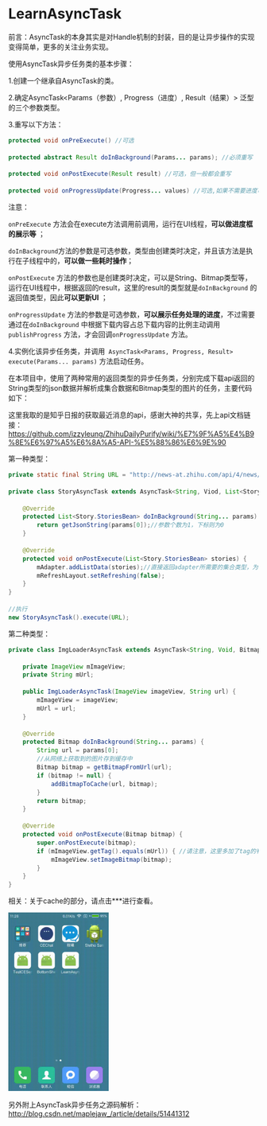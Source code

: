# LearnAsyncTask

前言：AsyncTask的本身其实是对Handle机制的封装，目的是让异步操作的实现变得简单，更多的关注业务实现。

使用AsyncTask异步任务类的基本步骤：

1.创建一个继承自AsyncTask的类。

2.确定AsyncTask<Params（参数）, Progress（进度）, Result（结果）> 泛型的三个参数类型。

3.重写以下方法：

```java
protected void onPreExecute() //可选

protected abstract Result doInBackground(Params... params); //必须重写

protected void onPostExecute(Result result) //可选，但一般都会重写

protected void onProgressUpdate(Progress... values) //可选,如果不需要进度可以写Void（大写的V）
```

注意：

`onPreExecute` 方法会在execute方法调用前调用，运行在UI线程，**可以做进度框的展示等** ；

`doInBackground`方法的参数是可选参数，类型由创建类时决定，并且该方法是执行在子线程中的，**可以做一些耗时操作**；

`onPostExecute` 方法的参数也是创建类时决定，可以是String、Bitmap类型等，运行在UI线程中，根据返回的result，这里的result的类型就是`doInBackground` 的返回值类型，因此**可以更新UI** ；

`onProgressUpdate` 方法的参数是可选参数，**可以展示任务处理的进度**，不过需要通过在`doInBackground` 中根据下载内容占总下载内容的比例主动调用`publishProgress` 方法，才会回调`onProgressUpdate` 方法。

4.实例化该异步任务类，并调用` AsyncTask<Params, Progress, Result> execute(Params... params)` 方法启动任务。



在本项目中，使用了两种常用的返回类型的异步任务类，分别完成下载api返回的String类型的json数据并解析成集合数据和Bitmap类型的图片的任务，主要代码如下：

这里我取的是知乎日报的获取最近消息的api，感谢大神的共享，先上api文档链接：https://github.com/izzyleung/ZhihuDailyPurify/wiki/%E7%9F%A5%E4%B9%8E%E6%97%A5%E6%8A%A5-API-%E5%88%86%E6%9E%90

第一种类型：

```java
private static final String URL = "http://news-at.zhihu.com/api/4/news/latest";

private class StoryAsyncTask extends AsyncTask<String, Viod, List<Story.StoriesBean>> {

    @Override
    protected List<Story.StoriesBean> doInBackground(String... params) {
        return getJsonString(params[0]);//参数个数为1，下标则为0
    }

    @Override
    protected void onPostExecute(List<Story.StoriesBean> stories) {
        mAdapter.addListData(stories);//直接返回adapter所需要的集合类型，为什么这样做？俩字儿“方便”
        mRefreshLayout.setRefreshing(false);
    }
}

//执行
new StoryAsyncTask().execute(URL);
```

第二种类型：

```java
private class ImgLoaderAsyncTask extends AsyncTask<String, Void, Bitmap> {
  
    private ImageView mImageView;
    private String mUrl;

    public ImgLoaderAsyncTask(ImageView imageView, String url) {
        mImageView = imageView;
        mUrl = url;
    }

    @Override
    protected Bitmap doInBackground(String... params) {
        String url = params[0];
        //从网络上获取到的图片存到缓存中
        Bitmap bitmap = getBitmapFromUrl(url);
        if (bitmap != null) {
            addBitmapToCache(url, bitmap);
        }
        return bitmap;
    }

    @Override
    protected void onPostExecute(Bitmap bitmap) {
        super.onPostExecute(bitmap);
        if (mImageView.getTag().equals(mUrl)) { //请注意，这里多加了tag的判断，为了让图片不错乱
            mImageView.setImageBitmap(bitmap);
        }
    }
}
```

相关：关于cache的部分，请点击***进行查看。

<img src="gif/device-2017-02-12-112626.gif" width="40%"></img>

另外附上AsyncTask异步任务之源码解析：http://blog.csdn.net/maplejaw_/article/details/51441312
